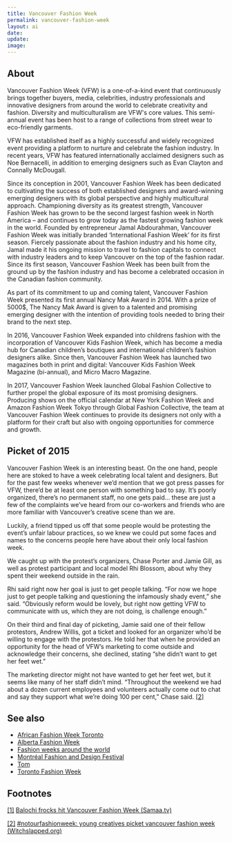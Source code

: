 ```yaml
---
title: Vancouver Fashion Week
permalink: vancouver-fashion-week
layout: ai
date:
update:
image:
---
```


## About

Vancouver Fashion Week (VFW) is a one-of-a-kind event that continuously brings together buyers, media, celebrities, industry professionals and innovative designers from around the world to celebrate creativity and fashion. Diversity and multiculturalism are VFW's core values. This semi-annual event has been host to a range of collections from street wear to eco-friendly garments.

VFW has established itself as a highly successful and widely recognized event providing a platform to nurture and celebrate the fashion industry. In recent years, VFW has featured internationally acclaimed designers such as Noe Bernacelli, in addition to emerging designers such as Evan Clayton and Connally McDougall.

Since its conception in 2001, Vancouver Fashion Week has been dedicated to cultivating the success of both established designers and award-winning emerging designers with its global perspective and highly multicultural approach.  Championing diversity as its greatest strength, Vancouver Fashion Week has grown to be the second largest fashion week in North America – and continues to grow today as the fastest growing fashion week in the world.
Founded by entrepreneur Jamal Abdourahman, Vancouver Fashion Week was initially branded ‘International Fashion Week’ for its first season.  Fiercely passionate about the fashion industry and his home city, Jamal made it his ongoing mission to travel to fashion capitals to connect with industry leaders and to keep Vancouver on the top of the fashion radar.  Since its first season, Vancouver Fashion Week has been built from the ground up by the fashion industry and has become a celebrated occasion in the Canadian fashion community.

As part of its commitment to up and coming talent, Vancouver Fashion Week presented its first annual Nancy Mak Award in 2014.  With a prize of 5000$, The Nancy Mak Award is given to a talented and promising emerging designer with the intention of providing tools needed to bring their brand to the next step.

In 2016, Vancouver Fashion Week expanded into childrens fashion with the incorporation of Vancouver Kids Fashion Week, which has become a media hub for Canadian children’s boutiques and international children’s fashion designers alike.  Since then, Vancouver Fashion Week has launched two magazines both in print and digital: Vancouver Kids Fashion Week Magazine (bi-annual), and Micro Macro Magazine.

In 2017, Vancouver Fashion Week launched Global Fashion Collective to further propel the global exposure of its most promising designers.  Producing shows on the official calendar at New York Fashion Week and Amazon Fashion Week Tokyo through Global Fashion Collective, the team at Vancouver Fashion Week continues to provide its designers not only with a platform for their craft but also with ongoing opportunities for commerce and growth.

## Picket of 2015

Vancouver Fashion Week is an interesting beast. On the one hand, people here are stoked to have a week celebrating local talent and designers. But for the past few weeks whenever we’d mention that we got press passes for VFW, there’d be at least one person with something bad to say. It’s poorly organized, there’s no permanent staff, no one gets paid… these are just a few of the complaints we’ve heard from our co-workers and friends who are more familiar with Vancouver’s creative scene than we are.

Luckily, a friend tipped us off that some people would be protesting the event’s unfair labour practices, so we knew we could put some faces and names to the concerns people here have about their only local fashion week.

We caught up with the protest’s organizers, Chase Porter and Jamie Gill, as well as protest participant and local model Rhi Blossom, about why they spent their weekend outside in the rain.

Rhi said right now her goal is just to get people talking. “For now we hope just to get people talking and questioning the infamously shady event,” she said. “Obviously reform would be lovely, but right now getting VFW to communicate with us, which they are not doing, is challenge enough.”

On their third and final day of picketing, Jamie said one of their fellow protestors, Andrew Willis, got a ticket and looked for an organizer who’d be willing to engage with the protestors. He told her that when he provided an opportunity for the head of VFW’s marketing to come outside and acknowledge their concerns, she declined, stating “she didn’t want to get her feet wet.”

The marketing director might not have wanted to get her feet wet, but it seems like many of her staff didn’t mind. “Throughout the weekend we had about a dozen current employees and volunteers actually come out to chat and say they support what we’re doing 100 per cent,” Chase said. <span id="a2">[\[2\]](#f2)</span>

## See also

+ [African Fashion Week Toronto](african-fashion-week-toronto)
+ [Alberta Fashion Week](alberta-fashion-week)
+ [Fashion weeks around the world](fashion-weeks-around-the-world)
+ [Montréal Fashion and Design Festival](montreal-fashion-and-design-festival)
+ [Tom](tom)
+ [Toronto Fashion Week](toronto-fashion-week)

## Footnotes

[[1]](#a1) <span id="f1"></span> [Balochi frocks hit Vancouver Fashion Week (Samaa.tv)](https://www.samaa.tv/culture/2018/12/balochi-frocks-hit-vancouver-fashion-week/)

[[2]](#a2) <span id="f2"></span> [#notourfashionweek: young creatives picket vancouver fashion week (Witchslapped.org)](https://www.witchslapped.org/awitchsworld/notourfashionweek-young-creatives-picket-vancouver-fashion-week/)
